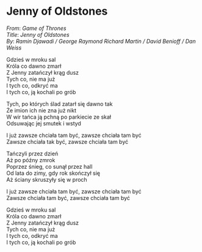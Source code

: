 # Jenny of Oldstones
_From_: _Game of Thrones_  
_Title_: _Jenny of Oldstones_  
_By_: _Ramin Djawadi / George Raymond Richard Martin / David Benioff / Dan Weiss_    

Gdzieś w mroku sal  
Króla co dawno zmarł  
Z Jenny zatańczył krąg dusz  
Tych co, nie ma już  
I tych co, odkryć ma  
I tych co, ją kochali po grób

Tych, po których ślad zatarł się dawno tak  
Że imion ich nie zna już nikt  
W wir tańca ją pchną po parkiecie ze skał  
Odsuwając jej smutek i wstyd  

I już zawsze chciała tam być, zawsze chciała tam być  
Zawsze chciała tak być, zawsze chciała tam być  

Tańczyli przez dzień  
Aż po późny zmrok  
Poprzez śnieg, co sunął przez hall  
Od lata do zimy, gdy rok skończył się  
Aż ściany skruszyły się w proch  

I już zawsze chciała tam być, zawsze chciała tam być  
Zawsze chciała tam być, zawsze chciała tam być  

Gdzieś w mroku sal  
Króla co dawno zmarł  
Z Jenny zatańczył krąg dusz  
Tych co, nie ma już  
I tych co, odkryć ma  
I tych co, ją kochali po grób

